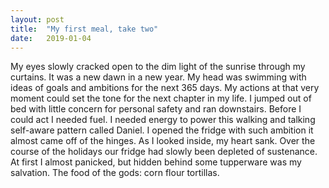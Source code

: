 ```yaml
---
layout: post
title:  "My first meal, take two"
date:   2019-01-04 
---
```


My eyes slowly cracked open to the dim light of the sunrise through my curtains. It was a new dawn in a new year. My head was swimming with ideas of goals and ambitions for the next 365 days. My actions at that very moment could set the tone for the next chapter in my life. I jumped out of bed with little concern for personal safety and ran downstairs. Before I could act I needed fuel. I needed energy to power this walking and talking self-aware pattern called Daniel. I opened the fridge with such ambition it almost came off of the hinges. As I looked inside, my heart sank. Over the course of the holidays our fridge had slowly been depleted of sustenance. At first I almost panicked, but hidden behind some tupperware was my salvation. The food of the gods: corn flour tortillas.
